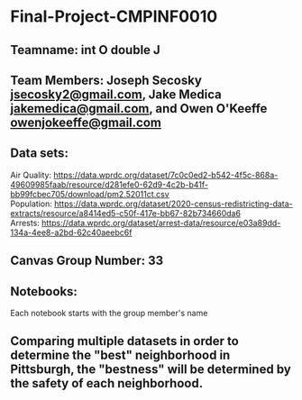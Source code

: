 # Final-Project-CMPINF0010
## Teamname: int O double J
## Team Members: Joseph Secosky jsecosky2@gmail.com, Jake Medica jakemedica@gmail.com, and Owen O'Keeffe owenjokeeffe@gmail.com
## Data sets: 
Air Quality: https://data.wprdc.org/dataset/7c0c0ed2-b542-4f5c-868a-49609985faab/resource/d281efe0-62d9-4c2b-b41f-bb99fcbec705/download/pm2.52011ct.csv  
Population: https://data.wprdc.org/dataset/2020-census-redistricting-data-extracts/resource/a8414ed5-c50f-417e-bb67-82b734660da6  
Arrests: https://data.wprdc.org/dataset/arrest-data/resource/e03a89dd-134a-4ee8-a2bd-62c40aeebc6f  
## Canvas Group Number: 33
## Notebooks:
Each notebook starts with the group member's name  
## Comparing multiple datasets in order to determine the "best" neighborhood in Pittsburgh, the "bestness" will be determined by the safety of each neighborhood.
